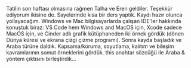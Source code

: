 Tatilin son haftası olmasına rağmen Talha ve Eren geldiler. Teşekkür ediyorum ikisine de. Sayelerinde kısa bir ders yaptık. Kaydı hazır olunca yollayacağım. Windows ve Mac bilgisayarlarda çalışan IDE'ler hakkında konuştuk biraz: VS Code hem Windows and MacOS için, Xcode sadece MacOS için, ve Cinder adlı grafik kütüphaneden iki örnek gördük (dönen Dünya küresi ve ekrana çizgi çizme programı). Sonra kayda başladık ve Araba türüne daldık. Kapsama/koruma, soyutlama, kalıtım ve bileşim kavramlarının somut örneklerini gördük. this anahtar sözcüğü ile Araba & yöntem çıktısını birleştirdik...
